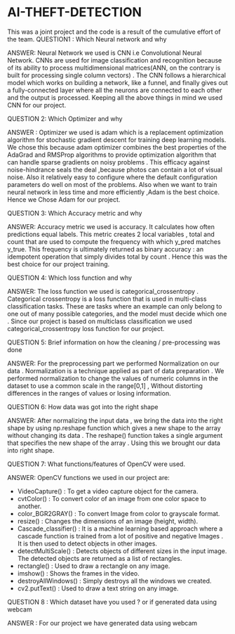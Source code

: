 # AI-THEFT-DETECTION
This was a joint project and the code is a result of the cumulative effort of the team.
QUESTION1 :
Which Neural network and why 

ANSWER:
Neural Network we used is CNN i.e Convolutional Neural Network.
CNNs are used for image classification and recognition because of its 
ability to process multidimensional matrices(ANN, on the contrary is 
built for processing single column vectors) . The CNN follows a 
hierarchical model which works on building a network, like a funnel, 
and finally gives out a fully-connected layer where all the neurons 
are connected to each other and the output is processed. Keeping all 
the above things in mind we used CNN for our project.



QUESTION 2:
Which Optimizer and why 

ANSWER :
Optimizer we used is adam which is a replacement optimization 
algorithm for stochastic gradient descent for training deep learning 
models. We chose this because adam optimizer combines the best 
properties of the AdaGrad and RMSProp algorithms to provide 
optimization algorithm that can handle sparse gradients on noisy 
problems . This efficacy against noise-hindrance seals the deal
,because photos can contain a lot of visual noise. Also it relatively 
easy to configure where the default configuration parameters do 
well on most of the problems. Also when we want to train neural 
network in less time and more efficiently ,Adam is the best choice. 
Hence we Chose Adam for our project.


QUESTION 3:
Which Accuracy metric and why 

ANSWER:
Accuracy metric we used is accuracy. It calculates how often 
predictions equal labels. This metric creates 2 local variables , total 
and count that are used to compute the frequency with which 
y_pred matches y_true. This frequency is ultimately returned as 
binary accuracy : an idempotent operation that simply divides total 
by count . Hence this was the best choice for our project training.


QUESTION 4:
Which loss function and why

ANSWER:
The loss function we used is categorical_crossentropy . Categorical 
crossentropy is a loss function that is used in multi-class classification 
tasks. These are tasks where an example can only belong to one out 
of many possible categories, and the model must decide which one .
Since our project is based on multiclass classification we used 
categorical_crossentropy loss function for our project.


QUESTION 5:
Brief information on how the cleaning / pre-processing was done 

ANSWER:
For the preprocessing part we performed Normalization on our data .
Normalization is a technique applied as part of data preparation . 
We performed normalization to change the values of numeric 
columns in the dataset to use a common scale in the range[0,1] , 
Without distorting differences in the ranges of values or losing 
information.


QUESTION 6:
How data was got into the right shape

ANSWER:
After normalizing the input data , we bring the data into the right 
shape by using np.reshape function which gives a new shape to the 
array without changing its data . The reshape() function takes a 
single argument that specifies the new shape of the array . Using this 
we brought our data into right shape.


QUESTION 7:
What functions/features of OpenCV were used.

ANSWER:
OpenCV functions we used in our project are:
- VideoCapture() : To get a video capture object for the camera.
- cvtColor() : To convert color of an image from one color space to 
another.
- color_BGR2GRAY() : To convert Image from color to grayscale 
format.
- resize() : Changes the dimensions of an image (height, width).
- Cascade_classifier() : It is a machine learning based approach where 
a cascade function is trained from a lot of positive and negative 
Images . It is then used to detect objects in other images.
- detectMultiScale() : Detects objects of different sizes in the input 
image. The detected objects are returned as a list of rectangles.
- rectangle() : Used to draw a rectangle on any image.
- imshow() : Shows the frames in the video.
- destroyAllWindows() : Simply destroys all the windows we created.
- cv2.putText() : Used to draw a text string on any image.


QUESTION 8 : 
Which dataset have you used ? or if generated data using webcam 

ANSWER :
For our project we have generated data using webcam 
